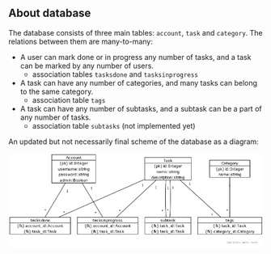 ## About database

The database consists of three main tables: `account`, `task` and `category`. The relations between them are many-to-many:
- A user can mark done or in progress any number of tasks, and a task can be marked by any number of users.
    - association tables `tasksdone` and `tasksinprogress`
- A task can have any number of categories, and many tasks can belong to the same category.
    - association table `tags`
- A task can have any number of subtasks, and a subtask can be a part of any number of tasks.
    - association table `subtasks` (not implemented yet)

An updated but not necessarily final scheme of the database as a diagram:

![diagram](./img/database.png) 